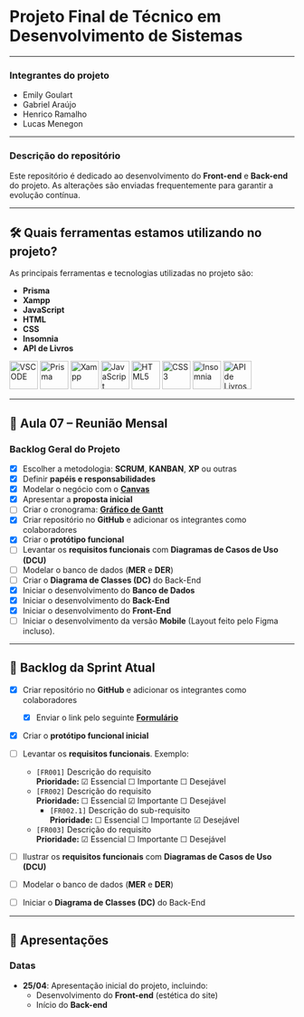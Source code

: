 # Projeto Final de Técnico em Desenvolvimento de Sistemas

---

### **Integrantes do projeto**
- Emily Goulart  
- Gabriel Araújo  
- Henrico Ramalho  
- Lucas Menegon  

---

### **Descrição do repositório**
Este repositório é dedicado ao desenvolvimento do **Front-end** e **Back-end** do projeto. As alterações são enviadas frequentemente para garantir a evolução contínua.

---

## 🛠️ Quais ferramentas estamos utilizando no projeto?
As principais ferramentas e tecnologias utilizadas no projeto são:

- **Prisma**  
- **Xampp**  
- **JavaScript**  
- **HTML**  
- **CSS**  
- **Insomnia**  
- **API de Livros**  

<img src="https://upload.wikimedia.org/wikipedia/commons/thumb/9/9a/Visual_Studio_Code_1.35_icon.svg/2048px-Visual_Studio_Code_1.35_icon.svg.png" alt="VSCODE" width="50">
<img src="https://icons.veryicon.com/png/o/business/vscode-program-item-icon/prisma.png" alt="Prisma" width="50">
<img src="https://www.cdnlogo.com/logos/x/32/xampp.svg" alt="Xampp" width="50">
<img src="https://static.vecteezy.com/system/resources/previews/027/127/463/non_2x/javascript-logo-javascript-icon-transparent-free-png.png" alt="JavaScript" width="50">
<img src="https://upload.wikimedia.org/wikipedia/commons/thumb/6/61/HTML5_logo_and_wordmark.svg/2048px-HTML5_logo_and_wordmark.svg.png" alt="HTML5" width="50">
<img src="https://images.seeklogo.com/logo-png/18/1/css3-logo-png_seeklogo-186678.png" alt="CSS3" width="50">
<img src="https://user-images.githubusercontent.com/6686410/31217465-6adbbd18-a98d-11e7-9371-26d578182e9d.png" alt="Insomnia" width="50">
<img src="https://cdn.creazilla.com/icons/3253836/google-developers-icon-sm.png" alt="API de Livros" width="50">

---

## 📌 Aula 07 – Reunião Mensal

### **Backlog Geral do Projeto**
- [x] Escolher a metodologia: **SCRUM**, **KANBAN**, **XP** ou outras  
- [x] Definir **papéis e responsabilidades**  
- [x] Modelar o negócio com o **[Canvas](https://wellifabio.github.io/canvas/)**  
- [x] Apresentar a **proposta inicial**  
- [ ] Criar o cronograma: **[Gráfico de Gantt](https://wellifabio.github.io/gantt/)**  
- [x] Criar repositório no **GitHub** e adicionar os integrantes como colaboradores  
- [x] Criar o **protótipo funcional**  
- [ ] Levantar os **requisitos funcionais** com **Diagramas de Casos de Uso (DCU)**  
- [ ] Modelar o banco de dados (**MER** e **DER**)  
- [ ] Criar o **Diagrama de Classes (DC)** do Back-End  
- [x] Iniciar o desenvolvimento do **Banco de Dados**  
- [x] Iniciar o desenvolvimento do **Back-End**  
- [x] Iniciar o desenvolvimento do **Front-End**  
- [ ] Iniciar o desenvolvimento da versão **Mobile** (Layout feito pelo Figma incluso).

---

## 🚀 Backlog da Sprint Atual

- [x] Criar repositório no **GitHub** e adicionar os integrantes como colaboradores  
  - [x] Enviar o link pelo seguinte **[Formulário](https://docs.google.com/forms/d/e/1FAIpQLSdLh0XsKBlFx1N8lw6gY3bZ6p7Ex01N39sIdodaG4Ka-NJgtA/viewform?usp=dialog)**  

- [x] Criar o **protótipo funcional inicial**  

- [ ] Levantar os **requisitos funcionais**. Exemplo:  
  - `[FR001]` Descrição do requisito  
    **Prioridade:** ☑ Essencial ☐ Importante ☐ Desejável  
  - `[FR002]` Descrição do requisito  
    **Prioridade:** ☐ Essencial ☑ Importante ☐ Desejável  
    - `[FR002.1]` Descrição do sub-requisito  
      **Prioridade:** ☐ Essencial ☐ Importante ☑ Desejável  
  - `[FR003]` Descrição do requisito  
    **Prioridade:** ☑ Essencial ☐ Importante ☐ Desejável  

- [ ] Ilustrar os **requisitos funcionais** com **Diagramas de Casos de Uso (DCU)**  
- [ ] Modelar o banco de dados (**MER** e **DER**)  
- [ ] Iniciar o **Diagrama de Classes (DC)** do Back-End  

---

## 📅 Apresentações

### **Datas**
- **25/04**: Apresentação inicial do projeto, incluindo:  
  - Desenvolvimento do **Front-end** (estética do site)  
  - Início do **Back-end**  
